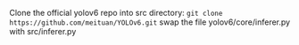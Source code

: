 Clone the official yolov6 repo into src directory:
``
git clone https://github.com/meituan/YOLOv6.git
``
swap the file yolov6/core/inferer.py with src/inferer.py
